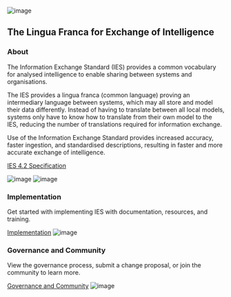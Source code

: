 ![image](https://user-images.githubusercontent.com/105221870/211803518-6ae0ca88-f4c4-4d82-bf07-64877d971b75.png)
## The Lingua Franca for Exchange of Intelligence

### About
The Information Exchange Standard (IES) provides a common vocabulary for analysed intelligence to enable sharing between systems and organisations.

The IES provides a lingua franca (common language) proving an intermediary language between systems, which may all store and model their data differently. 
Instead of having to translate between all local models, systems only have to know how to translate from their own model to the IES, reducing the number of translations required for information exchange.

Use of the Information Exchange Standard provides increased accuracy, faster ingestion, and standardised descriptions, resulting in faster and more accurate exchange of intelligence.

[IES 4.2 Specification](https://www.example.com)

![image](https://user-images.githubusercontent.com/105221870/211804491-abac4371-1c31-4627-81ae-48590d2786cf.png)
![image](https://user-images.githubusercontent.com/105221870/211350774-c088bb5d-fe56-42e9-a553-f0fe1f829eb5.png)

### Implementation
Get started with implementing IES with documentation, resources, and training.


[Implementation](https://github.com/OliviaData/Page/blob/main/Implementation.md)
![image](https://user-images.githubusercontent.com/105221870/211350824-e2ab1692-8b8b-4c2b-adcb-9505a0503615.png)

### Governance and Community
View the governance process, submit a change proposal, or join the community to learn more.


[Governance and Community](https://www.example.com)
![image](https://user-images.githubusercontent.com/105221870/211350843-7eeef166-fad5-4636-a048-594c3c61b5f0.png)
